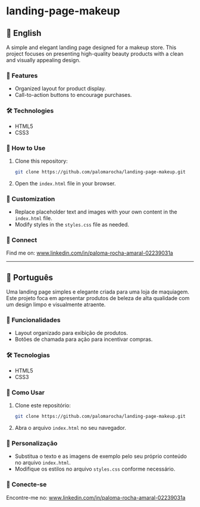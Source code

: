 # landing-page-makeup

## 🌟 English  

A simple and elegant landing page designed for a makeup store. This project focuses on presenting high-quality beauty products with a clean and visually appealing design.  

### 🚀 Features  
- Organized layout for product display.  
- Call-to-action buttons to encourage purchases.  

### 🛠️ Technologies  
- HTML5  
- CSS3  

### 📂 How to Use  
1. Clone this repository:  
   ```bash  
   git clone https://github.com/palomarocha/landing-page-makeup.git
   ```  
2. Open the `index.html` file in your browser.  

### 🎨 Customization  
- Replace placeholder text and images with your own content in the `index.html` file.  
- Modify styles in the `styles.css` file as needed.  

### 🔗 Connect  
Find me on: www.linkedin.com/in/paloma-rocha-amaral-02239031a 

---

## 🌟 Português  

Uma landing page simples e elegante criada para uma loja de maquiagem. Este projeto foca em apresentar produtos de beleza de alta qualidade com um design limpo e visualmente atraente.  

### 🚀 Funcionalidades  
- Layout organizado para exibição de produtos.  
- Botões de chamada para ação para incentivar compras.  

### 🛠️ Tecnologias  
- HTML5  
- CSS3  

### 📂 Como Usar  
1. Clone este repositório:  
   ```bash  
   git clone https://github.com/palomarocha/landing-page-makeup.git
   ```  
2. Abra o arquivo `index.html` no seu navegador.  

### 🎨 Personalização  
- Substitua o texto e as imagens de exemplo pelo seu próprio conteúdo no arquivo `index.html`.  
- Modifique os estilos no arquivo `styles.css` conforme necessário.  

### 🔗 Conecte-se  
Encontre-me no: www.linkedin.com/in/paloma-rocha-amaral-02239031a 
